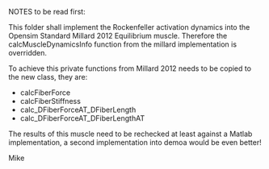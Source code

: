 NOTES to be read first:

This folder shall implement the Rockenfeller activation dynamics into the 
Opensim Standard Millard 2012 Equilibrium muscle. Therefore the calcMuscleDynamicsInfo
function from the millard implementation is overridden. 

To achieve this private functions from Millard 2012 needs to be copied to the new class, they are:
- calcFiberForce
- calcFiberStiffness
- calc_DFiberForceAT_DFiberLength
- calc_DFiberForceAT_DFiberLengthAT

The results of this muscle need to be rechecked at least against a Matlab implementation,
a second implementation into demoa would be even better!

Mike
